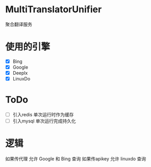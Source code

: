 # MultiTranslatorUnifier

聚合翻译服务

# 使用的引擎

- [x] Bing
- [x] Google
- [x] Deeplx
- [x] LinuxDo

# ToDo

- [ ] 引入redis 单次运行时作为缓存
- [ ] 引入mysql 单次运行完成持久化

# 逻辑

如果传代理 允许 Google 和 Bing 查询 如果传apikey 允许 linuxdo 查询